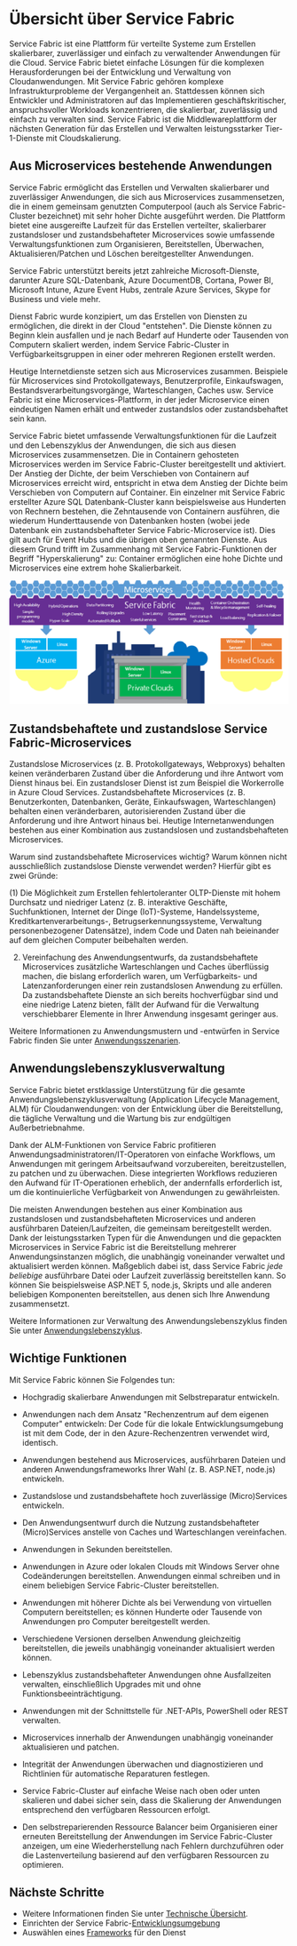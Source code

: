 <properties 
   pageTitle="Übersicht über Service Fabric | Microsoft Azure"
	description="Eine Übersicht über Service Fabric und das Konzept der Anwendungen, die sich aus Microservices zusammensetzen. Service Fabric ist eine Plattform für verteilte Systeme zum Erstellen skalierbarer, zuverlässiger und einfach zu verwaltender Anwendungen für die Cloud."
	services="service-fabric"
	documentationCenter=".net"
	authors="msfussell"
	manager="timlt"
	editor="masnider"/>

<tags
   ms.service="service-fabric"
	ms.devlang="dotnet"
	ms.topic="article"
	ms.tgt_pltfrm="NA"
	ms.workload="NA"
	ms.date="08/25/2015"
	ms.author="mfussell"/>

# Übersicht über Service Fabric
Service Fabric ist eine Plattform für verteilte Systeme zum Erstellen skalierbarer, zuverlässiger und einfach zu verwaltender Anwendungen für die Cloud. Service Fabric bietet einfache Lösungen für die komplexen Herausforderungen bei der Entwicklung und Verwaltung von Cloudanwendungen. Mit Service Fabric gehören komplexe Infrastrukturprobleme der Vergangenheit an. Stattdessen können sich Entwickler und Administratoren auf das Implementieren geschäftskritischer, anspruchsvoller Workloads konzentrieren, die skalierbar, zuverlässig und einfach zu verwalten sind. Service Fabric ist die Middlewareplattform der nächsten Generation für das Erstellen und Verwalten leistungsstarker Tier-1-Dienste mit Cloudskalierung.

## Aus Microservices bestehende Anwendungen
Service Fabric ermöglicht das Erstellen und Verwalten skalierbarer und zuverlässiger Anwendungen, die sich aus Microservices zusammensetzen, die in einem gemeinsam genutzten Computerpool (auch als Service Fabric-Cluster bezeichnet) mit sehr hoher Dichte ausgeführt werden. Die Plattform bietet eine ausgereifte Laufzeit für das Erstellen verteilter, skalierbarer zustandsloser und zustandsbehafteter Microservices sowie umfassende Verwaltungsfunktionen zum Organisieren, Bereitstellen, Überwachen, Aktualisieren/Patchen und Löschen bereitgestellter Anwendungen.

Service Fabric unterstützt bereits jetzt zahlreiche Microsoft-Dienste, darunter Azure SQL-Datenbank, Azure DocumentDB, Cortana, Power BI, Microsoft Intune, Azure Event Hubs, zentrale Azure Services, Skype for Business und viele mehr.

Dienst Fabric wurde konzipiert, um das Erstellen von Diensten zu ermöglichen, die direkt in der Cloud "entstehen". Die Dienste können zu Beginn klein ausfallen und je nach Bedarf auf Hunderte oder Tausenden von Computern skaliert werden, indem Service Fabric-Cluster in Verfügbarkeitsgruppen in einer oder mehreren Regionen erstellt werden.

Heutige Internetdienste setzen sich aus Microservices zusammen. Beispiele für Microservices sind Protokollgateways, Benutzerprofile, Einkaufswagen, Bestandsverarbeitungsvorgänge, Warteschlangen, Caches usw. Service Fabric ist eine Microservices-Plattform, in der jeder Microservice einen eindeutigen Namen erhält und entweder zustandslos oder zustandsbehaftet sein kann.

Service Fabric bietet umfassende Verwaltungsfunktionen für die Laufzeit und den Lebenszyklus der Anwendungen, die sich aus diesen Microservices zusammensetzen. Die in Containern gehosteten Microservices werden im Service Fabric-Cluster bereitgestellt und aktiviert. Der Anstieg der Dichte, der beim Verschieben von Containern auf Microservices erreicht wird, entspricht in etwa dem Anstieg der Dichte beim Verschieben von Computern auf Container. Ein einzelner mit Service Fabric erstellter Azure SQL Datenbank-Cluster kann beispielsweise aus Hunderten von Rechnern bestehen, die Zehntausende von Containern ausführen, die wiederum Hunderttausende von Datenbanken hosten (wobei jede Datenbank ein zustandsbehafteter Service Fabric-Microservice ist). Dies gilt auch für Event Hubs und die übrigen oben genannten Dienste. Aus diesem Grund trifft im Zusammenhang mit Service Fabric-Funktionen der Begriff "Hyperskalierung" zu: Container ermöglichen eine hohe Dichte und Microservices eine extrem hohe Skalierbarkeit.

![Service Fabric-Plattform][Image1]

## Zustandsbehaftete und zustandslose Service Fabric-Microservices

Zustandslose Microservices (z. B. Protokollgateways, Webproxys) behalten keinen veränderbaren Zustand über die Anforderung und ihre Antwort vom Dienst hinaus bei. Ein zustandsloser Dienst ist zum Beispiel die Workerrolle in Azure Cloud Services. Zustandsbehaftete Microservices (z. B. Benutzerkonten, Datenbanken, Geräte, Einkaufswagen, Warteschlangen) behalten einen veränderbaren, autorisierenden Zustand über die Anforderung und ihre Antwort hinaus bei. Heutige Internetanwendungen bestehen aus einer Kombination aus zustandslosen und zustandsbehafteten Microservices.
 
Warum sind zustandsbehaftete Microservices wichtig? Warum können nicht ausschließlich zustandslose Dienste verwendet werden? Hierfür gibt es zwei Gründe:

(1) Die Möglichkeit zum Erstellen fehlertoleranter OLTP-Dienste mit hohem Durchsatz und niedriger Latenz (z. B. interaktive Geschäfte, Suchfunktionen, Internet der Dinge (IoT)-Systeme, Handelssysteme, Kreditkartenverarbeitungs-, Betrugserkennungssysteme, Verwaltung personenbezogener Datensätze), indem Code und Daten nah beieinander auf dem gleichen Computer beibehalten werden.

2) Vereinfachung des Anwendungsentwurfs, da zustandsbehaftete Microservices zusätzliche Warteschlangen und Caches überflüssig machen, die bislang erforderlich waren, um Verfügbarkeits- und Latenzanforderungen einer rein zustandslosen Anwendung zu erfüllen. Da zustandsbehaftete Dienste an sich bereits hochverfügbar sind und eine niedrige Latenz bieten, fällt der Aufwand für die Verwaltung verschiebbarer Elemente in Ihrer Anwendung insgesamt geringer aus.

Weitere Informationen zu Anwendungsmustern und -entwürfen in Service Fabric finden Sie unter [Anwendungsszenarien](service-fabric-application-scenarios.md).

## Anwendungslebenszyklusverwaltung
Service Fabric bietet erstklassige Unterstützung für die gesamte Anwendungslebenszyklusverwaltung (Application Lifecycle Management, ALM) für Cloudanwendungen: von der Entwicklung über die Bereitstellung, die tägliche Verwaltung und die Wartung bis zur endgültigen Außerbetriebnahme.

Dank der ALM-Funktionen von Service Fabric profitieren Anwendungsadministratoren/IT-Operatoren von einfache Workflows, um Anwendungen mit geringem Arbeitsaufwand vorzubereiten, bereitzustellen, zu patchen und zu überwachen. Diese integrierten Workflows reduzieren den Aufwand für IT-Operationen erheblich, der andernfalls erforderlich ist, um die kontinuierliche Verfügbarkeit von Anwendungen zu gewährleisten.

Die meisten Anwendungen bestehen aus einer Kombination aus zustandslosen und zustandsbehafteten Microservices und anderen ausführbaren Dateien/Laufzeiten, die gemeinsam bereitgestellt werden. Dank der leistungsstarken Typen für die Anwendungen und die gepackten Microservices in Service Fabric ist die Bereitstellung mehrerer Anwendungsinstanzen möglich, die unabhängig voneinander verwaltet und aktualisiert werden können. Maßgeblich dabei ist, dass Service Fabric *jede beliebige* ausführbare Datei oder Laufzeit zuverlässig bereitstellen kann. So können Sie beispielsweise ASP.NET 5, node.js, Skripts und alle anderen beliebigen Komponenten bereitstellen, aus denen sich Ihre Anwendung zusammensetzt.
  
Weitere Informationen zur Verwaltung des Anwendungslebenszyklus finden Sie unter [Anwendungslebenszyklus](service-fabric-application-lifecycle.md).

## Wichtige Funktionen
Mit Service Fabric können Sie Folgendes tun:

- Hochgradig skalierbare Anwendungen mit Selbstreparatur entwickeln.

- Anwendungen nach dem Ansatz "Rechenzentrum auf dem eigenen Computer" entwickeln: Der Code für die lokale Entwicklungsumgebung ist mit dem Code, der in den Azure-Rechenzentren verwendet wird, identisch.
 
- Anwendungen bestehend aus Microservices, ausführbaren Dateien und anderen Anwendungsframeworks Ihrer Wahl (z. B. ASP.NET, node.js) entwickeln.

- Zustandslose und zustandsbehaftete hoch zuverlässige (Micro)Services entwickeln.

- Den Anwendungsentwurf durch die Nutzung zustandsbehafteter (Micro)Services anstelle von Caches und Warteschlangen vereinfachen.
 
- Anwendungen in Sekunden bereitstellen.

- Anwendungen in Azure oder lokalen Clouds mit Windows Server ohne Codeänderungen bereitstellen. Anwendungen einmal schreiben und in einem beliebigen Service Fabric-Cluster bereitstellen.

- Anwendungen mit höherer Dichte als bei Verwendung von virtuellen Computern bereitstellen; es können Hunderte oder Tausende von Anwendungen pro Computer bereitgestellt werden.

- Verschiedene Versionen derselben Anwendung gleichzeitig bereitstellen, die jeweils unabhängig voneinander aktualisiert werden können.
 
- Lebenszyklus zustandsbehafteter Anwendungen ohne Ausfallzeiten verwalten, einschließlich Upgrades mit und ohne Funktionsbeeinträchtigung.

- Anwendungen mit der Schnittstelle für .NET-APIs, PowerShell oder REST verwalten.
 
- Microservices innerhalb der Anwendungen unabhängig voneinander aktualisieren und patchen.

- Integrität der Anwendungen überwachen und diagnostizieren und Richtlinien für automatische Reparaturen festlegen.

- Service Fabric-Cluster auf einfache Weise nach oben oder unten skalieren und dabei sicher sein, dass die Skalierung der Anwendungen entsprechend den verfügbaren Ressourcen erfolgt.

- Den selbstreparierenden Ressource Balancer beim Organisieren einer erneuten Bereitstellung der Anwendungen im Service Fabric-Cluster anzeigen, um eine Wiederherstellung nach Fehlern durchzuführen oder die Lastenverteilung basierend auf den verfügbaren Ressourcen zu optimieren.

<!--Every topic should have next steps and links to the next logical set of content to keep the customer engaged-->
## Nächste Schritte

* Weitere Informationen finden Sie unter [Technische Übersicht](service-fabric-technical-overview.md).
* Einrichten der Service Fabric-[Entwicklungsumgebung](service-fabric-get-started.md)  
* Auswählen eines [Frameworks](service-fabric-choose-framework.md) für den Dienst


[Image1]: media/service-fabric-overview/Service-Fabric-Overview.png

 

<!---HONumber=August15_HO9-->